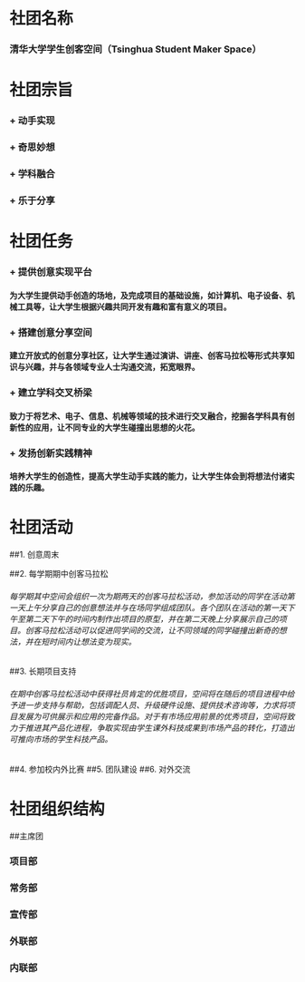 社团名称
===========================================================
### **清华大学学生创客空间（Tsinghua Student Maker Space）**

社团宗旨
===========================================================
### + 动手实现

### + 奇思妙想

### + 学科融合

### + 乐于分享

社团任务
===========================================================
### + 提供创意实现平台
####  为大学生提供动手创造的场地，及完成项目的基础设施，如计算机、电子设备、机械工具等，让大学生根据兴趣共同开发有趣和富有意义的项目。
### + 搭建创意分享空间
####  建立开放式的创意分享社区，让大学生通过演讲、讲座、创客马拉松等形式共享知识与兴趣，并与各领域专业人士沟通交流，拓宽眼界。
### + 建立学科交叉桥梁
####  致力于将艺术、电子、信息、机械等领域的技术进行交叉融合，挖掘各学科具有创新性的应用，让不同专业的大学生碰撞出思想的火花。
### + 发扬创新实践精神
####  培养大学生的创造性，提高大学生动手实践的能力，让大学生体会到将想法付诸实践的乐趣。

社团活动
===========================================================
##1. 创意周末


##2. 每学期期中创客马拉松
###### 每学期其中空间会组织一次为期两天的创客马拉松活动，参加活动的同学在活动第一天上午分享自己的创意想法并与在场同学组成团队。各个团队在活动的第一天下午至第二天下午的时间内制作出项目的原型，并在第二天晚上分享展示自己的项目。创客马拉松活动可以促进同学间的交流，让不同领域的同学碰撞出新奇的想法，并在短时间内让想法变为现实。

##3. 长期项目支持
###### 在期中创客马拉松活动中获得社员肯定的优胜项目，空间将在随后的项目进程中给予进一步支持与帮助，包括调配人员、升级硬件设施、提供技术咨询等，力求将项目发展为可供展示和应用的完备作品。对于有市场应用前景的优秀项目，空间将致力于推进其产品化进程，争取实现由学生课外科技成果到市场产品的转化，打造出可推向市场的学生科技产品。


##4. 参加校内外比赛
##5. 团队建设
##6. 对外交流

社团组织结构
===========================================================
##主席团
### 项目部
### 常务部
### 宣传部
### 外联部
### 内联部
